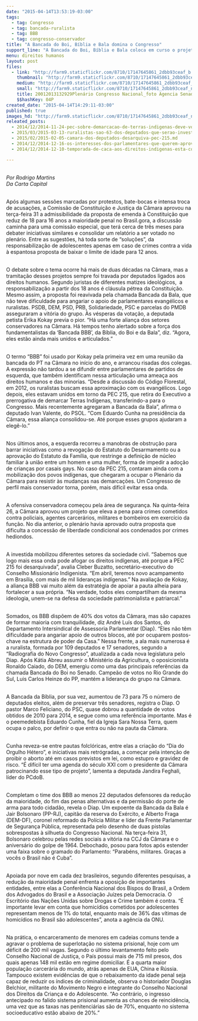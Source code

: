 ```yaml
---
date: "2015-04-14T13:53:19-03:00"
tags:
  - tag: Congresso
  - tag: bancada-ruralista
  - tag: BBB
  - tag: congresso-conservador
title: "A Bancada do Boi, Bíblia e Bala domina o Congresso"
support_line: "A Bancada do Boi, Bíblia e Bala coloca em curso o projeto para reduzir a maioridade penal. É só o começo da aliança."
menu: direitos humanos
layout: post
files:
  - link: "http://farm9.staticflickr.com/8710/17147645861_2dbb93ceaf_b.jpg"
    thumbnail: "http://farm9.staticflickr.com/8710/17147645861_2dbb93ceaf_t.jpg"
    medium: "http://farm9.staticflickr.com/8710/17147645861_2dbb93ceaf_z.jpg"
    small: "http://farm9.staticflickr.com/8710/17147645861_2dbb93ceaf_n.jpg"
    title: 20012013132929Plenário Congresso Nacional_foto Agencia Senado.jpg
    $$hashKey: 04P
created_date: "2015-04-14T14:29:11-03:00"
published: true
images_hd: "http://farm9.staticflickr.com/8710/17147645861_2dbb93ceaf_n.jpg"
releated_posts:
  - 2014/12/2014-11-24-pec-sobre-demarcacao-de-terras-indigenas-deve-voltar-a-tona-em-2015.md
  - 2015/03/2015-03-13-ruralistas-sao-63-dos-deputados-que-serao-investigados-na-lava-jato.md
  - 2015/02/2015-02-05-camara-dos-deputados-desarquiva-pec-215.md
  - 2014/12/2014-12-16-os-interesses-dos-parlamentares-que-querem-aprovar-a-pec-215.md
  - 2014/12/2014-12-10-temporada-de-caca-aos-direitos-indigenas-esta-configurada.md

---
```

<p><br />
<em>Por Rodrigo Martins<br />
Da Carta Capital </em></p>

<p><br />
Ap&oacute;s algumas sess&otilde;es marcadas por&nbsp;protestos, bate-bocas e intensa troca de acusa&ccedil;&otilde;es, a Comiss&atilde;o de Constitui&ccedil;&atilde;o e Justi&ccedil;a da C&acirc;mara aprovou na ter&ccedil;a-feira 31 a admissibilidade da proposta de emenda &agrave; Constitui&ccedil;&atilde;o que reduz de 18 para 16 anos a maioridade penal no Brasil.gora, a discuss&atilde;o caminha para uma comiss&atilde;o especial, que ter&aacute; cerca de tr&ecirc;s meses para debater iniciativas similares e consolidar um relat&oacute;rio a ser votado no plen&aacute;rio. Entre as sugest&otilde;es, h&aacute; toda sorte de &ldquo;solu&ccedil;&otilde;es&rdquo;, da responsabiliza&ccedil;&atilde;o de adolescentes apenas em caso de crimes contra a vida &agrave; espantosa proposta de baixar o limite de idade para 12 anos.</p>

<p><br />
O debate sobre o tema ocorre h&aacute; mais de duas d&eacute;cadas na C&acirc;mara, mas a tramita&ccedil;&atilde;o desses projetos sempre foi travada por deputados ligados aos direitos humanos. Segundo juristas de diferentes matizes ideol&oacute;gicos,&nbsp; a responsabiliza&ccedil;&atilde;o a partir dos 18 anos &eacute; cl&aacute;usula p&eacute;trea da Constitui&ccedil;&atilde;o. Mesmo assim, a proposta foi reavivada pela chamada Bancada da Bala, que n&atilde;o teve dificuldade para angariar o apoio de parlamentares evang&eacute;licos e ruralistas. PSDB, DEM, PSD, PRB, Solidariedade, PSC e parcelas do PMDB asseguraram a vit&oacute;ria do grupo. &Agrave;s v&eacute;speras da vota&ccedil;&atilde;o, a deputada petista Erika Kokay previa o pior. &ldquo;H&aacute; uma forte alian&ccedil;a dos setores conservadores na C&acirc;mara. H&aacute; tempos tenho alertado sobre a for&ccedil;a dos fundamentalistas da &lsquo;Bancada BBB&rsquo;, da B&iacute;blia, do Boi e da Bala&rdquo;, diz. &ldquo;Agora, eles est&atilde;o ainda mais unidos e articulados.&rdquo;</p>

<p><br />
O termo &ldquo;BBB&rdquo; foi usado por Kokay pela primeira vez em uma reuni&atilde;o da bancada do PT na C&acirc;mara no in&iacute;cio do ano, e arrancou risadas dos colegas. A express&atilde;o n&atilde;o tardou a se difundir entre parlamentares de partidos de esquerda, que tamb&eacute;m identificam nessa articula&ccedil;&atilde;o uma amea&ccedil;a aos direitos humanos e das minorias. &ldquo;Desde a discuss&atilde;o do C&oacute;digo Florestal, em 2012, os ruralistas buscam essa aproxima&ccedil;&atilde;o com os evang&eacute;licos. Logo depois, eles estavam unidos em torno da PEC 215, que retira do Executivo a prerrogativa de demarcar Terras Ind&iacute;genas, transferindo-a para o Congresso. Mais recentemente agregaram a Bancada da Bala&rdquo;, afirma o deputado Ivan Valente, do PSOL. &ldquo;Com Eduardo Cunha na presid&ecirc;ncia da C&acirc;mara, essa alian&ccedil;a consolidou-se. At&eacute; porque esses grupos ajudaram a eleg&ecirc;-lo.&rdquo;</p>

<p><br />
Nos &uacute;ltimos anos, a esquerda recorreu a manobras de obstru&ccedil;&atilde;o para barrar iniciativas como a revoga&ccedil;&atilde;o do Estatuto do Desarmamento ou a aprova&ccedil;&atilde;o do Estatuto da Fam&iacute;lia, que restringe a defini&ccedil;&atilde;o de n&uacute;cleo familiar &agrave; uni&atilde;o entre um homem e uma mulher, forma de impedir a ado&ccedil;&atilde;o de crian&ccedil;as por casais gays. No caso da PEC 215, contaram ainda com a mobiliza&ccedil;&atilde;o dos povos ind&iacute;genas, que chegaram a ocupar o Plen&aacute;rio da C&acirc;mara para resistir &agrave;s mudan&ccedil;as nas demarca&ccedil;&otilde;es. Um Congresso de perfil mais conservador torna, por&eacute;m, mais dif&iacute;cil evitar essa onda.</p>

<p><br />
A ofensiva conservadora come&ccedil;ou pela &aacute;rea de seguran&ccedil;a. Na quinta-feira 26, a C&acirc;mara aprovou um projeto que eleva a pena para crimes cometidos contra policiais, agentes carcer&aacute;rios, militares e bombeiros em exerc&iacute;cio da fun&ccedil;&atilde;o. No dia anterior, o plen&aacute;rio havia aprovado outra proposta que dificulta a concess&atilde;o de liberdade condicional aos condenados por crimes hediondos.</p>

<p><br />
A investida mobilizou diferentes setores da sociedade civil. &ldquo;Sabemos que logo mais essa onda pode afogar os direitos ind&iacute;genas, at&eacute; porque a PEC 215 foi desarquivada&rdquo;, avalia Cleber Buzatto, secret&aacute;rio-executivo do Conselho Mission&aacute;rio Indigenista. &ldquo;Em abril, teremos novo acampamento em Bras&iacute;lia, com mais de mil lideran&ccedil;as ind&iacute;genas.&rdquo; Na avalia&ccedil;&atilde;o de Kokay, a alian&ccedil;a BBB vai muito al&eacute;m da estrat&eacute;gia de apoiar a pauta alheia para fortalecer a sua pr&oacute;pria. &ldquo;Na verdade, todos eles compartilham da mesma ideologia, unem-se na defesa da sociedade patrimonialista e patriarcal.&rdquo;</p>

<p><br />
Somados, os BBB disp&otilde;em de 40% dos votos da C&acirc;mara, mas s&atilde;o capazes de formar maioria com tranquilidade, diz Andr&eacute; Lu&iacute;s dos Santos, do Departamento Intersindical de Assessoria Parlamentar (Diap). &ldquo;Eles n&atilde;o t&ecirc;m dificuldade para angariar apoio de outros blocos, at&eacute; por ocuparem postos-chave na estrutura de poder da Casa.&rdquo; Nessa frente, a ala mais numerosa &eacute; a ruralista, formada por 109 deputados e 17 senadores, segundo a &ldquo;Radiografia do Novo Congresso&rdquo;, atualizada a cada nova legislatura pelo Diap. Ap&oacute;s K&aacute;tia Abreu assumir o Minist&eacute;rio da Agricultura, o oposicionista Ronaldo Caiado, do DEM, emergiu como uma das principais refer&ecirc;ncias da chamada Bancada do Boi no Senado. Campe&atilde;o de votos no Rio Grande do Sul, Luis Carlos Heinze do PP, mant&eacute;m a lideran&ccedil;a do grupo na C&acirc;mara.</p>

<p><br />
A Bancada da B&iacute;blia, por sua vez, aumentou de 73 para 75 o n&uacute;mero de deputados eleitos, al&eacute;m de preservar tr&ecirc;s senadores, registra o Diap. O pastor Marco Feliciano, do PSC, quase dobrou a quantidade de votos obtidos de 2010 para 2014, e segue como uma refer&ecirc;ncia importante. Mas &eacute; o peemedebista Eduardo Cunha, fiel da Igreja Sara Nossa Terra, quem ocupa o palco, por definir o que entra ou n&atilde;o na pauta da C&acirc;mara.</p>

<p><br />
Cunha reveza-se entre pautas folcl&oacute;ricas, entre elas a cria&ccedil;&atilde;o do &ldquo;Dia do Orgulho H&eacute;tero&rdquo;, e iniciativas mais retr&oacute;gradas, a come&ccedil;ar pela inten&ccedil;&atilde;o de proibir o aborto at&eacute; em casos previstos em lei, como estupro e gravidez de risco. &ldquo;&Eacute; dif&iacute;cil ter uma agenda do s&eacute;culo XXI com o presidente da C&acirc;mara patrocinando esse tipo de projeto&rdquo;, lamenta a deputada Jandira Feghali, l&iacute;der do PCdoB.</p>

<p><br />
Completam o time dos BBB ao menos 22 deputados defensores da redu&ccedil;&atilde;o da maioridade, do fim das penas alternativas e da permiss&atilde;o do porte de arma para todo cidad&atilde;o, revela o Diap. Um expoente da Bancada da Bala &eacute; Jair Bolsonaro (PP-RJ), capit&atilde;o da reserva do Ex&eacute;rcito, e Alberto Fraga (DEM-DF), coronel reformado da Pol&iacute;cia Militar e l&iacute;der da Frente Parlamentar de Seguran&ccedil;a P&uacute;blica, representada pelo desenho de duas pistolas sobrespostas &agrave; silhueta do Congresso Nacional. Na ter&ccedil;a-feira 31, Bolsonaro celebrou pelas redes sociais a vit&oacute;ria na CCJ da C&acirc;mara e o anivers&aacute;rio do golpe de 1964. Debochado, posou para fotos ap&oacute;s estender uma faixa sobre o gramado do Parlamento: &ldquo;Parab&eacute;ns, militares. Gra&ccedil;as a voc&ecirc;s o Brasil n&atilde;o &eacute; Cuba&rdquo;.</p>

<p><br />
Apoiada por nove em cada dez brasileiros, segundo diferentes pesquisas, a redu&ccedil;&atilde;o da maioridade penal enfrenta a oposi&ccedil;&atilde;o de importantes entidades, entre elas a Confer&ecirc;ncia Nacional dos Bispos do Brasil, a Ordem dos Advogados do Brasil e a Associa&ccedil;&atilde;o Ju&iacute;zes pela Democracia. O Escrit&oacute;rio das Na&ccedil;&otilde;es Unidas sobre Drogas e Crime tamb&eacute;m &eacute; contra. &ldquo;&Eacute; importante levar em conta que homic&iacute;dios cometidos por adolescentes representam menos de 1% do total, enquanto mais de 36% das v&iacute;timas de homic&iacute;dios no Brasil s&atilde;o adolescentes&rdquo;, anota a ag&ecirc;ncia da ONU.</p>

<p><br />
Na pr&aacute;tica, o encarceramento de menores em cadeias comuns tende a agravar o problema de superlota&ccedil;&atilde;o no sistema prisional, hoje com um d&eacute;ficit de 200 mil vagas. Segundo o &uacute;ltimo levantamento feito pelo Conselho Nacional de Justi&ccedil;a, o Pa&iacute;s possui mais de 715 mil presos, dos quais apenas 148 mil est&atilde;o em regime domiciliar. &Eacute; a quarta maior popula&ccedil;&atilde;o carcer&aacute;ria do mundo, atr&aacute;s apenas de EUA, China e R&uacute;ssia. Tampouco existem evid&ecirc;ncias de que o rebaixamento da idade penal seja capaz de reduzir os &iacute;ndices de criminalidade, observa o historiador Douglas Belchior, militante do Movimento Negro e integrante do Conselho Nacional dos Direitos da Crian&ccedil;a e do Adolescente. &ldquo;Ao contr&aacute;rio, o ingresso antecipado no falido sistema prisional aumenta as chances de reincid&ecirc;ncia, uma vez que as taxas nas penitenci&aacute;rias s&atilde;o de 70%, enquanto no sistema socioeducativo est&atilde;o abaixo de 20%.&rdquo;</p>
